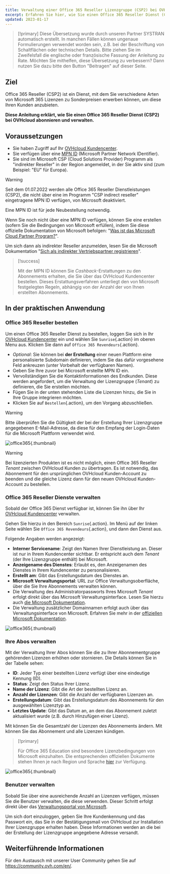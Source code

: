 ```yaml
---
title: Verwaltung einer Office 365 Reseller Lizenzgruppe (CSP2) bei OVHcloud
excerpt: Erfahren Sie hier, wie Sie einen Office 365 Reseller Dienst (CSP2) bei OVHcloud abonnieren und verwalten
updated: 2023-01-17
---
```


> [!primary]
> Diese Übersetzung wurde durch unseren Partner SYSTRAN automatisch erstellt. In manchen Fällen können ungenaue Formulierungen verwendet worden sein, z.B. bei der Beschriftung von Schaltflächen oder technischen Details. Bitte ziehen Sie im Zweifelsfall die englische oder französische Fassung der Anleitung zu Rate. Möchten Sie mithelfen, diese Übersetzung zu verbessern? Dann nutzen Sie dazu bitte den Button "Beitragen" auf dieser Seite.
>

## Ziel

Office 365 Reseller (CSP2) ist ein Dienst, mit dem Sie verschiedene Arten von Microsoft 365 Lizenzen zu Sonderpreisen erwerben können, um diese Ihren Kunden anzubieten.

**Diese Anleitung erklärt, wie Sie einen Office 365 Reseller Dienst (CSP2) bei OVHcloud abonnieren und verwalten.**

## Voraussetzungen

- Sie haben Zugriff auf Ihr [OVHcloud Kundencenter](/links/manager).
- Sie verfügen über eine [MPN ID](https://learn.microsoft.com/de-de/partner-center/mpn-create-a-partner-center-account) (Microsoft Partner Network IDentifier). 
- Sie sind im Microsoft CSP (Cloud Solutions Provider) Programm als "indirekter Reseller" in der Region angemeldet, in der Sie aktiv sind (zum Beispiel: "EU" für Europa).

> [!warning]
>
> Seit dem 01.07.2022 werden alle Office 365 Reseller Dienstleistungen (CSP2), die nicht über eine im Programm "CSP indirect reseller" eingetragene MPN ID verfügen, von Microsoft deaktiviert.
>
> Eine MPN ID ist für jede Neubestellung notwendig.
>

Wenn Sie noch nicht über eine MPN ID verfügen, können Sie eine erstellen (sofern Sie die Bedingungen von Microsoft erfüllen), indem Sie diese offizielle Dokumentation von Microsoft befolgen: "[Was ist das Microsoft Cloud Partner Program?](https://learn.microsoft.com/de-de/partner-center/mpn-create-a-partner-center-account)".

Um sich dann als indirekter Reseller anzumelden, lesen Sie die Microsoft Dokumentation "[Sich als indirekter Vertriebspartner registrieren](https://learn.microsoft.com/de-de/partner-center/enrolling-in-the-csp-program#enroll-as-an-indirect-reseller)".

> [!success]
>
> Mit der MPN ID können Sie *Cashback*-Erstattungen zu den Abonnements erhalten, die Sie über das OVHcloud Kundencenter bestellen. Dieses Erstattungsverfahren unterliegt den von Microsoft festgelegten Regeln, abhängig von der Anzahl der von Ihnen erstellten Abonnements.
>

## In der praktischen Anwendung

### Office 365 Reseller bestellen

Um einen Office 365 Reseller Dienst zu bestellen, loggen Sie sich in Ihr [OVHcloud Kundencenter](/links/manager) ein und wählen Sie `Sunrise`{.action} im oberen Menu aus. Klicken Sie dann auf `Office 365 Revendeurs`{.action}.

- *Optional*: Sie können bei **der Erstellung** einer neuen Plattform eine personalisierte Subdomain definieren, indem Sie das dafür vorgesehene Feld ankreuzen (unter Vorbehalt der verfügbaren Namen).
- Geben Sie Ihre zuvor bei Microsoft erstellte MPN ID ein.
- Vervollständigen Sie die Kontaktinformationen des Endkunden. Diese werden angefordert, um die Verwaltung der Lizenzgruppe (*Tenant*) zu definieren, die Sie erstellen möchten.
- Fügen Sie in der unten stehenden Liste die Lizenzen hinzu, die Sie in Ihre Gruppe integrieren möchten.
- Klicken Sie auf `Bestellen`{.action}, um den Vorgang abzuschließen.

> [!warning]
> Bitte überprüfen Sie die Gültigkeit der bei der Erstellung Ihrer Lizenzgruppe angegebenen E-Mail-Adresse, da diese für den Empfang der Login-Daten für die Microsoft Plattform verwendet wird.
>

![office365](images/csp2-01.png){.thumbnail}

> [!warning]
> Bei lizenzierten Produkten ist es nicht möglich, einen Office 365 Reseller *Tenant* zwischen OVHcloud Kunden zu übertragen. Es ist notwendig, das Abonnement für den ursprünglichen OVHcloud Kunden-Account zu beenden und die gleiche Lizenz dann für den neuen OVHcloud Kunden-Account zu bestellen.
> 

### Office 365 Reseller Dienste verwalten

Sobald der Office 365 Dienst verfügbar ist, können Sie ihn über Ihr [OVHcloud Kundencenter](/links/manager) verwalten.

Gehen Sie hierzu in den Bereich `Sunrise`{.action}. Im Menü auf der linken Seite wählen Sie `Office 365 Revendeurs`{.action}, und dann den Dienst aus.

Folgende Angaben werden angezeigt:

- **Interner Servicename**: Zeigt den Namen Ihrer Dienstleistung an. Dieser ist nur in Ihrem Kundencenter sichtbar. Er entspricht auch dem *Tenant* (der Ihre Lizenzgruppe enthält) bei Microsoft.
- **Anzeigename des Dienstes**: Erlaubt es, den Anzeigenamen des Dienstes in Ihrem Kundencenter zu personalisieren.
- **Erstellt am**: Gibt das Erstellungsdatum des Dienstes an.
- **Microsoft Verwaltungsportal**: URL zur Office Verwaltungsoberfläche, über die Sie Ihre Abonnements verwalten können.
- Die Verwaltung des Administratorpassworts Ihres Microsoft *Tenant* erfolgt direkt über das Microsoft Verwaltungsinterface. Lesen Sie hierzu auch [die Microsoft Dokumentation](https://support.microsoft.com/de-de/account-billing/zur%C3%BCcksetzen-eines-vergessenen-kennworts-f%C3%BCr-ihr-microsoft-konto-eff4f067-5042-c1a3-fe72-b04d60556c37).
- Die Verwaltung zusätzlicher Domainnamen erfolgt auch über das Verwaltungsinterface von Microsoft. Erfahren Sie mehr in der [offiziellen Microsoft Dokumentation](https://support.microsoft.com/de-de/office/hinzuf%C3%BCgen-ihrer-dom%C3%A4ne-zu-office-365-cd74b4fa-6d34-4669-9937-ed178ac84515).

![office365](images/sunrise_office365_CSP2_services_details.png){.thumbnail}

### Ihre Abos verwalten

Mit der Verwaltung Ihrer Abos können Sie die zu Ihrer Abonnementgruppe gehörenden Lizenzen erhöhen oder stornieren. Die Details können Sie in der Tabelle sehen:

- **ID**: Jeder Typ einer bestellten Lizenz verfügt über eine eindeutige Kennung (ID).
- **Status**: Zeigt den Status Ihrer Lizenz.
- **Name der Lizenz**: Gibt die Art der bestellten Lizenz an.
- **Anzahl der Lizenzen**: Gibt die Anzahl der verfügbaren Lizenzen an.
- **Erstellungsdatum**: Gibt das Erstellungsdatum des Abonnements für den ausgewählten Lizenztyp an.
- **Letztes Update**: Gibt das Datum an, an dem das Abonnement zuletzt aktualisiert wurde (z.B. durch Hinzufügen einer Lizenz).

Mit <i class="icons-pen"></i> können Sie die Gesamtzahl der Lizenzen des Abonnements ändern. Mit <i class="icons-bin"></i> können Sie das Abonnement und alle Lizenzen kündigen.

> [!primary]
>
> Für Office 365 Education sind besondere Lizenzbedingungen von Microsoft einzuhalten. Die entsprechenden offiziellen Dokumente stehen Ihnen je nach Region und Sprache [hier](https://www.microsoft.com/licensing/docs) zur Verfügung.
>

![office365](images/sunrise_office365_CSP2_Subscribers.png){.thumbnail}

### Benutzer verwalten

Sobald Sie über eine ausreichende Anzahl an Lizenzen verfügen, müssen Sie die Benutzer verwalten, die diese verwenden. Dieser Schritt erfolgt direkt über das [Verwaltungsportal von Microsoft](https://portal.office.com/Admin/Default.aspx).

Um sich dort einzuloggen, geben Sie Ihre Kundenkennung und das Passwort ein, das Sie in der Bestätigungsmail von OVHcloud zur Installation Ihrer Lizenzgruppe erhalten haben. Diese Informationen werden an die bei der Erstellung der Lizenzgruppe angegebene Adresse versandt.

## Weiterführende Informationen

Für den Austausch mit unserer User Community gehen Sie auf <https://community.ovh.com/en/>.
